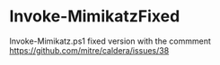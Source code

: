 # Invoke-MimikatzFixed

Invoke-Mimikatz.ps1 fixed version with the commment https://github.com/mitre/caldera/issues/38
